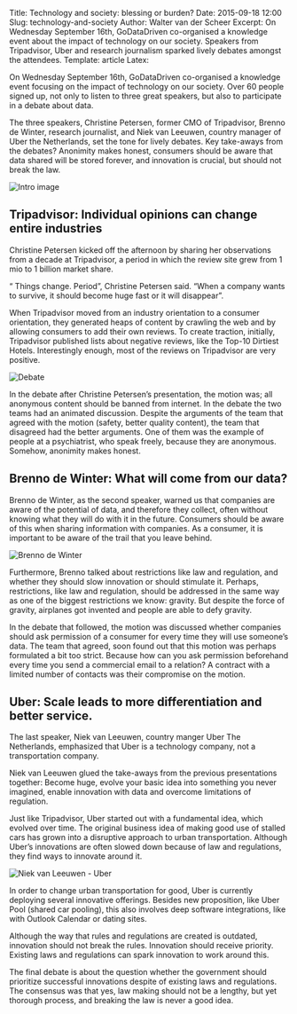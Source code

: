 Title: Technology and society: blessing or burden?
Date: 2015-09-18 12:00
Slug: technology-and-society
Author: Walter van der Scheer
Excerpt: On Wednesday September 16th, GoDataDriven co-organised a knowledge event about the impact of technology on our society. Speakers from Tripadvisor, Uber and research journalism sparked lively debates amongst the attendees.
Template: article
Latex:

<span class="lead">On Wednesday September 16th, GoDataDriven co-organised a knowledge event focusing on the impact of technology on our society. Over 60 people signed up, not only to listen to three great speakers, but also to participate in a debate about data.</span>

The three speakers, Christine Petersen, former CMO of Tripadvisor, Brenno de Winter, research journalist, and Niek van Leeuwen, country manager of Uber the Netherlands,
set the tone for lively debates. Key take-aways from the debates? Anonimity makes honest, consumers should be aware that data shared will be stored forever, and innovation is crucial, but should not break the law.

![Intro image](static/images/zorgofzegen/zorgofzegen.png)

## Tripadvisor: Individual opinions can change entire industries

Christine Petersen kicked off the afternoon by sharing her observations from a decade at Tripadvisor, a period in which the review site grew from 1 mio to 1 billion market share. 

“ Things change. Period”, Christine Petersen said. “When a company wants to survive, it should become huge fast or it will disappear”.

When Tripadvisor moved from an industry orientation to a consumer orientation, they generated heaps of content by crawling the web and by allowing consumers to add their own reviews. To create traction, initially, Tripadvisor published lists about negative reviews, like the Top-10 Dirtiest Hotels. Interestingly enough, most of the reviews on Tripadvisor are very positive.

![Debate](static/images/zorgofzegen/zorgofzegendebat.png)

In the debate after Christine Petersen’s presentation, the motion was; all anonymous content should be banned from internet. In the debate the two teams had an animated discussion. Despite the arguments of the team that agreed with the motion (safety, better quality content), the team that disagreed had the better arguments. One of them was the example of people at a psychiatrist, who speak freely, because they are anonymous. Somehow, anonimity makes honest.


## Brenno de Winter: What will come from our data?

Brenno de Winter, as the second speaker, warned us that companies are aware of the potential of data, and therefore they collect, often without knowing what they will do with it in the future. Consumers should be aware of this when sharing information with companies. As a consumer, it is important to be aware of the trail that you leave behind. 

![Brenno de Winter](static/content/zorgofzegen/zorgofzegen-brenno.png)

Furthermore, Brenno talked about restrictions like law and regulation, and whether they should slow innovation or should stimulate it. Perhaps, restrictions, like law and regulation, should be addressed in the same way as one of the biggest restrictions we know: gravity. But despite the force of gravity, airplanes got invented and people are able to defy gravity. 

In the debate that followed, the motion was discussed whether companies should ask permission of a consumer for every time they will use someone’s data. The team that agreed, soon found out that this motion was perhaps formulated a bit too strict. Because how can you ask permission beforehand every time you send a commercial email to a relation? A contract with a limited number of contacts was their compromise on the motion.

## Uber: Scale leads to more differentiation and better service.

The last speaker, Niek van Leeuwen, country manger Uber The Netherlands, emphasized that Uber is a technology company, not a transportation company. 

Niek van Leeuwen glued the take-aways from the previous presentations together: Become huge, evolve your basic idea into something you never imagined, enable innovation with data and overcome limitations of regulation. 

Just like Tripadvisor, Uber started out with a fundamental idea, which evolved over time. The original business idea of making good use of stalled cars has grown into a disruptive approach to urban transportation. Although Uber’s innovations are often slowed down because of law and regulations, they find ways to innovate around it.

![Niek van Leeuwen - Uber](static/content/zorgofzegen/zorgofzegen-uber.png)

In order to change urban transportation for good, Uber is currently deploying several innovative offerings. Besides new proposition, like Uber Pool (shared car pooling), this also involves deep software integrations, like with Outlook Calendar or dating sites. 

Although the way that rules and regulations are created is outdated, innovation should not break the rules. Innovation should receive priority. Existing laws and regulations can spark innovation to work around this.

The final debate is about the question whether the government should prioritize successful innovations despite of existing laws and regulations. The consensus was that yes, law making should not be a lengthy, but yet thorough process, and breaking the law is never a good idea.
